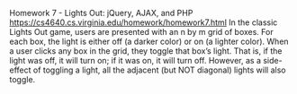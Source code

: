 Homework 7 - Lights Out: jQuery, AJAX, and PHP 
https://cs4640.cs.virginia.edu/homework/homework7.html
In the classic Lights Out game, users are presented with an n by m grid of boxes. For each box, the light is either off (a darker color) or on (a lighter color). When a user clicks any box in the grid, they toggle that box’s light. That is, if the light was off, it will turn on; if it was on, it will turn off. However, as a side-effect of toggling a light, all the adjacent (but NOT diagonal) lights will also toggle.
